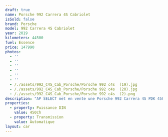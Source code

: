 ```yaml
---
draft: true
name: Porsche 992 Carrera 4S Cabriolet
isSold: false
brand: Porsche
model: 992 Carrera 4S Cabriolet
year: 2019
kilometers: 44500
fuel: Essence
price: 147990
photos:
  - ''
  - ''
  - ''
  - ''
  - ''
  - ''
  - /./assets/992_C4S_Cab_Porsche/Porsche 992 c4s  (19).jpg
  - /./assets/992_C4S_Cab_Porsche/Porsche 992 c4s  (20).jpg
  - /./assets/992_C4S_Cab_Porsche/Porsche 992 c4s  (2).png
description: "AP SELECT met en vente une Porsche 992 Carrera 4S PDK 450ch cabriolet.\n\nModèle du 05/2019 avec 44 500km.\n\nCouleur vert aventuri métallic, intérieur Porsche exclusif cuir entendu bi colore islandais / noir.\n\nVéhicule en carte grise \U0001F1EB\U0001F1F7 sans malus\n\nGarantie Porsche APPROVED jusqu’au 06/2026.\n\nLe véhicule est en parfait état avec carnet complet Porsche et historique suivi.\n\nDernier service effectué en concession Porsche au 02/2025 à 43000km.\n\n4 pneus neufs remplacés pour la vente.\n\nÉquipements et options :\n- Boîte PDK 8\n- Kit carrosserie Sport Design\n- Lift système\n- Roues arrière directrices\n- Échappement PSE\n- PDCC suspensions actives\n- Pack Chrono plus\n- PASM +\n- PTV Porsche Torque Vectoring\n- Apple car play\n- Pack intérieur piano laqué\n- Phares PDLS + avec signature Porsche\n- Freinage étriers noir\n- Jantes RS Spyder anthracite 20 / 21\n- Keyless ouverture et démarrage sans clés\n- Intérieur Cuir entendu / surpiqûres noir\n- Pack audio BURMESTER\n- Sièges Sport + électrique 18 positions à mémoire\n- Sièges chauffants - Sièges ventilés\n- Volant Sport GT multifonctions\n- Écusson Porsche sur les appuis tête\n- Régulateur de vitesse adaptatif\n- Caméra de recul 360 surround view\n- Radars de stationnement avant / arrière\n- Home link\n- Climatisation automatique\n- Éclairage et essuie-glaces automatique\n- Rétroviseurs électriques et chauffants\n- Rétroviseurs int / ext Electrochrome\n- Éclairage d’ambiance\n\nDisponible et visible sur RDV pour acheteur sérieux.\n\nPossibilité d'une garantie 3, 6 ou 12 mois en supplément.\n\nRéalisation des démarches d'immatriculation.\n\nAP SELECT c'est des solutions de courtage et conciergerie sur mesure pour profiter librement de sa passion et de son patrimoine.\n\nPrenez le volant, AP SELECT s'occupe du reste."
properties:
  - property: Puissance DIN
    value: 450ch
  - property: Transmission
    value: Automatique
layout: car
---
```



